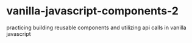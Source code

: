 # vanilla-javascript-components-2
practicing building reusable components and utilizing api calls in vanilla javascript
